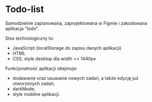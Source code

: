 # Todo-list

Samodzielnie zaplanowana, zaprojektowana w Figmie i zakodowana aplikacja "todo".

Stos technologiczny to:

-   JavaScript (localStorage do zapisu danych aplikacji)
-   HTML
-   CSS, style desktop dla width >= 1440px

Funkcjonalność aplikacji obejmuje:

-   dodawanie oraz usuwanie nowych zadań, a także edycję już utworzonych zadań,
-   darkMode;
-   style mobilne aplikacji.
